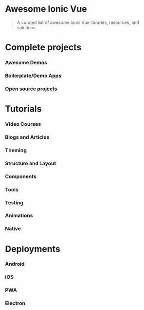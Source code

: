 # Awesome Ionic Vue

> A curated list of awesome Ionic Vue libraries, resources, and solutions.

# Complete projects

### Awesome Demos

### Boilerplate/Demo Apps

### Open source projects

# Tutorials

### Video Courses

### Blogs and Articles

### Theming

### Structure and Layout

### Components

### Tools

### Testing

### Animations

### Native

# Deployments

### Android

### iOS

### PWA

### Electron
